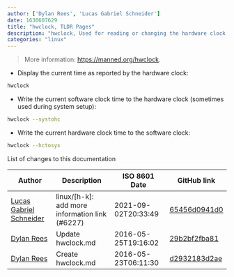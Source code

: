 ```yaml
---
author: ['Dylan Rees', 'Lucas Gabriel Schneider']
date: 1630607629
title: "hwclock, TLDR Pages"
description: "hwclock, Used for reading or changing the hardware clock. Usually requires root."
categories: "linux"
---
```

> More information: <https://manned.org/hwclock>.

- Display the current time as reported by the hardware clock:

```bash
hwclock
```

- Write the current software clock time to the hardware clock (sometimes used during system setup):

```bash
hwclock --systohc
```

- Write the current hardware clock time to the software clock:

```bash
hwclock --hctosys
```
List of changes to this documentation


Author | Description | ISO 8601 Date | GitHub link
------|-----|-----|-----
[Lucas Gabriel Schneider](mailto:casdpa@gmail.com) | linux/[h-k]: add more information link (#6227) | 2021-09-02T20:33:49 | [65456d0941d0](https://github.com/tldr-pages/tldr/commit/65456d0941d092a69548cae0ed6e4f4d19bfe9d2)
[Dylan Rees](mailto:dylanrees@protonmail.ch) | Update hwclock.md | 2016-05-25T19:16:02 | [29b2bf2fba81](https://github.com/tldr-pages/tldr/commit/29b2bf2fba81f43fe8cc052507d4dfbc042afc57)
[Dylan Rees](mailto:dylanrees@protonmail.ch) | Create hwclock.md | 2016-05-23T06:11:30 | [d2932183d2ae](https://github.com/tldr-pages/tldr/commit/d2932183d2aec5304c829548edc619d4330e2534)

